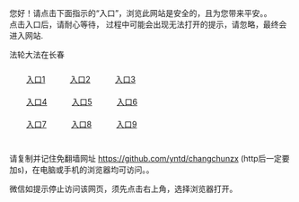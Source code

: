 您好！请点击下面指示的“入口”，浏览此网站是安全的，且为您带来平安。。 <br/>
点击入口后，请耐心等待， 过程中可能会出现无法打开的提示，请忽略，最终会进入网站. </br>

法轮大法在长春<br/>
<div style="padding:10px"><a style="margin:20px" target="_blank" href="https://d3d3efjvk955bm.cloudfront.net/2Qpsp?bivbho" id="ccLink1" rel="nofollow">入口1</a> <a target="_blank" style="margin:20px" href="https://d26x3dz09seop3.cloudfront.net/2Qpsp?gfxmvcbr" id="ccLink2" rel="nofollow">入口2</a> <a style="margin:20px" target="_blank" href="https://d1vvajtxdw8rh3.cloudfront.net/2Qpsp?bugcrkr" id="ccLink3" rel="nofollow">入口3</a></div>

<div style="padding:10px" ><a style="margin:20px" target="_blank" href="https://d3d3efjvk955bm.cloudfront.net/2Qpsp?bivbho" id="ccLink4" rel="nofollow">入口4</a> <a style="margin:20px" href="https://d26x3dz09seop3.cloudfront.net/2Qpsp?gfxmvcbr" target="_blank" id="ccLink5" rel="nofollow">入口5</a> <a style="margin:20px" href="https://d1vvajtxdw8rh3.cloudfront.net/2Qpsp?bugcrkr" target="_blank" id="ccLink6" rel="nofollow">入口6</a></div>

<div style="padding:10px"><a style="margin:20px" target="_blank" href="https://d3d3efjvk955bm.cloudfront.net/2Qpsp?bivbho" id="ccLink7" rel="nofollow">入口7</a> <a style="margin:20px" href="https://d26x3dz09seop3.cloudfront.net/2Qpsp?gfxmvcbr" target="_blank" id="ccLink8" rel="nofollow">入口8</a> <a style="margin:20px" target="_blank" href="https://d1vvajtxdw8rh3.cloudfront.net/2Qpsp?bugcrkr" id="ccLink9" rel="nofollow">入口9</a></div>

<br/>



请复制并记住免翻墙网址 https://github.com/yntd/changchunzx (http后一定要加s)，在电脑或手机的浏览器均可访问。。<br/>

微信如提示停止访问该网页，须先点击右上角，选择浏览器打开。
